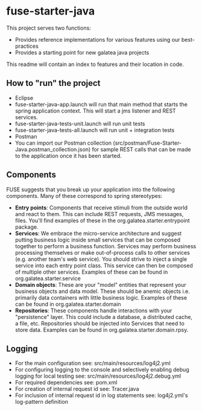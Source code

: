 # fuse-starter-java
This project serves two functions:
- Provides reference implementations for various features using our best-practices
- Provides a starting point for new galatea java projects

This readme will contain an index to features and their location in code.

## How to "run" the project
- Eclipse
 - fuse-starter-java-app.launch will run that main method that starts the spring application context.  This will start a jms listener and REST services.  
 - fuse-starter-java-tests-unit.launch will run unit tests
 - fuse-starter-java-tests-all.launch will run unit + integration tests
- Postman
 - You can import our Postman collection (src/postman/Fuse-Starter-Java.postman_collection.json) for sample REST calls that can be made to the application once it has been started.

##  Components
FUSE suggests that you break up your application into the following components.  Many of these correspond to spring stereotypes:
- **Entry points**: Components that receive stimuli from the outside world and react to them.  This can include REST requests, JMS messages, files.  You'll find examples of these in the org.galatea.starter.entrypoint package.
- **Services**: We embrace the micro-service architecture and suggest putting business logic inside small services that can be composed together to perform a business function.  Services may perform business processing themselves or make out-of-process calls to other services (e.g. another team's web service).   You should strive to inject a single service into each entry point class.   This service can then be composed of multiple other services.  Examples of these can be found in org.galatea.starter.service
- **Domain objects**: These are your "model" entities that represent your business objects and data model.  These should be anemic objects  i.e. primarily data containers with little business logic.  Examples of these can be found in org.galatea.starter.domain
- **Repositories**:  These components handle interactions with your "persistence" layer.  This could include a database, a distributed cache, a file, etc. Repositories should be injected into Services that need to store data.  Examples can be found in org.galatea.starter.domain.rpsy.


## Logging
- For the main configuration see: src/main/resources/log4j2.yml 
- For configuring logging to the console and selectively enabling debug logging for local testing see: src/main/resources/log4j2.debug.yml 
- For required dependencies see: pom.xml
- For creation of internal request id see: Tracer.java
- For inclusion of internal request id in log statements see: log4j2.yml's log-pattern definition
